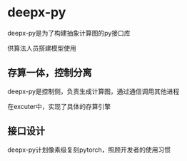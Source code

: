 # deepx-py

deepx-py是为了构建抽象计算图的py接口库

供算法人员搭建模型使用

## 存算一体，控制分离

deepx-py是控制侧，负责生成计算图，通过通信调用其他进程

在excuter中，实现了具体的存算引擎



## 接口设计
deepx-py计划像素级复刻pytorch，照顾开发者的使用习惯










